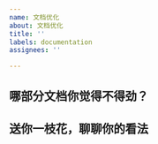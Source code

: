 ```yaml
---
name: 文档优化
about: 文档优化
title: ''
labels: documentation
assignees: ''

---
```


## 哪部分文档你觉得不得劲？

## 送你一枝花，聊聊你的看法
